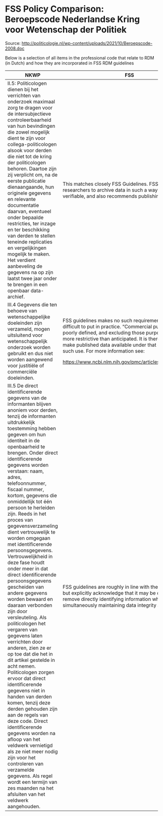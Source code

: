 # FSS Policy Comparison: Beroepscode Nederlandse Kring voor Wetenschap der Politiek

Source:
<http://politicologie.nl/wp-content/uploads/2021/10/Beroepscode-2008.doc>

Below is a selection of all items in the professional code that relate
to RDM (in Dutch) and how they are incorporated in FSS RDM guidelines

<table>
<colgroup>
<col style="width: 39%" />
<col style="width: 60%" />
</colgroup>
<thead>
<tr class="header">
<th><strong>NKWP</strong></th>
<th><strong>FSS</strong></th>
</tr>
</thead>
<tbody>
<tr class="odd">
<td>II.5: Politicologen dienen bij het verrichten van onderzoek maximaal
zorg te dragen voor de intersubjectieve controleerbaarheid van hun
bevindingen die zowel mogelijk dient te zijn voor collega-politicologen
alsook voor derden die niet tot de kring der politicologen behoren.
Daartoe zijn zij verplicht om, na de eerste publicatie dienaangaande,
hun originele gegevens en relevante documentatie daarvan, eventueel
onder bepaalde restricties, ter inzage en ter beschikking van derden te
stellen teneinde replicaties en vergelijkingen mogelijk te maken. Het
verdient aanbeveling de gegevens na op zijn laatst twee jaar onder te
brengen in een openbaar data-archief.</td>
<td>This matches closely FSS Guidelines. FSS requires researchers to
archive data in such a way that findings are verifiable, and also
recommends publishing data.</td>
</tr>
<tr class="even">
<td>III.4 Gegevens die ten behoeve van wetenschappelijke doeleinden zijn
verzameld, mogen uitsluitend voor wetenschappelijk onderzoek worden
gebruikt en dus niet worden aangewend voor justitiële of commerciële
doeleinden.</td>
<td><p>FSS guidelines makes no such requirement, as it may be difficult
to put in practice. “Commercial purposes” is poorly defined, and
excluding those purposes may prove more restrictive than anticipated. It
is therefore advised to make published data available under that doesn’t
limit such use. For more information see:</p>
<p><a
href="https://www.ncbi.nlm.nih.gov/pmc/articles/PMC3234435/">https://www.ncbi.nlm.nih.gov/pmc/articles/PMC3234435/</a></p></td>
</tr>
<tr class="odd">
<td>III.5 De direct identificerende gegevens van de informanten blijven
anoniem voor derden, tenzij de informanten uitdrukkelijk toestemming
hebben gegeven om hun identiteit in de openbaarheid te brengen. Onder
direct identificerende gegevens worden verstaan: naam, adres,
telefoonnummer, fiscaal nummer, kortom, gegevens die onmiddellijk tot
één persoon te herleiden zijn. Reeds in het proces van
gegevensverzameling dient vertrouwelijk te worden omgegaan met
identificerende persoonsgegevens. Vertrouwelijkheid in deze fase houdt
onder meer in dat direct identificerende persoonsgegevens gescheiden van
andere gegevens worden bewaard en daaraan verbonden zijn door
versleuteling. Als politicologen het vergaren van gegevens laten
verrichten door anderen, zien ze er op toe dat die het in dit artikel
gestelde in acht nemen. Politicologen zorgen ervoor dat direct
identificerende gegevens niet in handen van derden komen, tenzij deze
derden gehouden zijn aan de regels van deze code. Direct identificerende
gegevens worden na afloop van het veldwerk vernietigd als ze niet meer
nodig zijn voor het controleren van verzamelde gegevens. Als regel wordt
een termijn van zes maanden na het afsluiten van het veldwerk
aangehouden.</td>
<td>FSS guidelines are roughly in line with these requirements, but
explicitly acknowledge that it may be difficult to remove directly
identifying information while simultaneously maintaining data integrity
and provenance.</td>
</tr>
</tbody>
</table>
